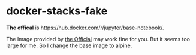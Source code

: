 # docker-stacks-fake

**The offical** is https://hub.docker.com/r/jupyter/base-notebook/.

The Image provided by [the Official](https://github.com/jupyter/docker-stacks) may work fine for you. But it seems too large for me.  So I change the base image to alpine.